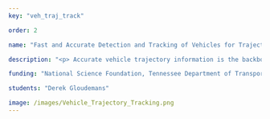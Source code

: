 ```yaml
---
key: "veh_traj_track"

order: 2

name: "Fast and Accurate Detection and Tracking of Vehicles for Trajectory Extraction"

description: "<p> Accurate vehicle trajectory information is the backbone on which modern traffic flow models are built and is also useful for appraising the effects of next-generation transportation technologies and methods on the stability of traffic flow. This work seeks to provide an accurate, real-time source for vehicle trajectory information by leveraging computer vision algorithms to process information from a camera sensor network. Current work seeks to accelerate existing methods for 3D object detection and multi-object tracking to real-time processing speeds. Additional work will include intelligently handling object occlusions and re-identifying objects in images from different camera views.</p>"

funding: "National Science Foundation, Tennessee Department of Transportation"

students: "Derek Gloudemans"

image: /images/Vehicle_Trajectory_Tracking.png
---
```

